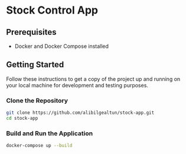 # Stock Control App

## Prerequisites

- Docker and Docker Compose installed

## Getting Started

Follow these instructions to get a copy of the project up and running on your local machine for development and testing purposes.

### Clone the Repository
   ```bash
   git clone https://github.com/alibilgealtun/stock-app.git
   cd stock-app
   ```
### Build and Run the Application 
   ```bash
   docker-compose up --build
   ```

